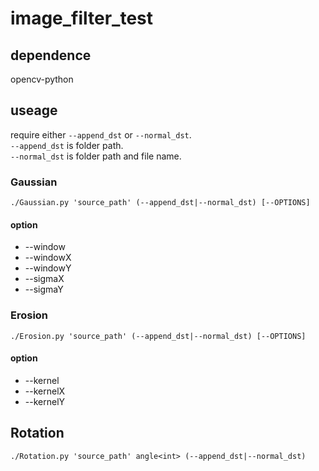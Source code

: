 # image_filter_test
## dependence
opencv-python
## useage
require either `--append_dst` or `--normal_dst`.  
`--append_dst` is folder path.  
`--normal_dst` is folder path and file name.
### Gaussian
`./Gaussian.py 'source_path' (--append_dst|--normal_dst) [--OPTIONS]`
#### option
+ --window <int>
+ --windowX <int>
+ --windowY <int>
+ --sigmaX <int>
+ --sigmaY <int>
### Erosion
`./Erosion.py 'source_path' (--append_dst|--normal_dst) [--OPTIONS]`
#### option
+ --kernel <int>
+ --kernelX <int>
+ --kernelY <int>
## Rotation
`./Rotation.py 'source_path' angle<int> (--append_dst|--normal_dst)`
